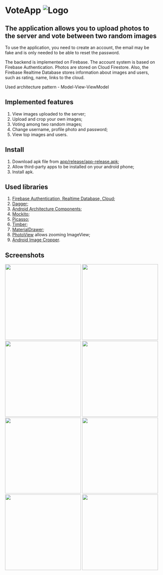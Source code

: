 # VoteApp ![Logo](/app/src/main/res/mipmap-xhdpi/ic_app_icon.png)

## The application allows you to upload photos to the server and vote between two random images ##

To use the application, you need to create an account, the email may be fake and is only needed to be able to reset the password.

The backend is implemented on Firebase. The account system is based on Firebase Authentication. Photos are stored on Cloud Firestore. Also, the Firebase Realtime Database stores information about images and users, such as rating, name, links to the cloud.

Used architecture pattern - Model-View-ViewModel

## Implemented features ##

1. View images uploaded to the server;
2. Upload and crop your own images;
3. Voting among two random images;
4. Change username, profile photo and password;
5. View top images and users.

## Install ##

1. Download apk file from [app/release/app-release.apk](app/release/app-release.apk);
2. Allow third-party apps to be installed on your android phone;
3. Install apk.

## Used libraries ##

1. [Firebase Authentication, Realtime Database, Cloud](https://firebase.google.com/);
2. [Dagger](https://github.com/google/dagger);
3. [Android Architecture Components](https://developer.android.com/topic/libraries/architecture);
4. [Mockito](https://site.mockito.org/);
5. [Picasso](https://square.github.io/picasso/);
6. [Timber](https://github.com/JakeWharton/timber);
7. [MaterialDrawer](https://github.com/mikepenz/MaterialDrawer);
8. [PhotoView](https://github.com/Baseflow/PhotoView) allows zooming ImageView;
9. [Android Image Cropper](https://github.com/ArthurHub/Android-Image-Cropper).

## Screenshots ##

<img src="/screenshots/Screenshot_1.png" width="250"> <img src="/screenshots/Screenshot_2.png" width="250"> <img src="/screenshots/Screenshot_3.png" width="250"> <img src="/screenshots/Screenshot_4.png" width="250"> <img src="/screenshots/Screenshot_5.png" width="250"> <img src="/screenshots/Screenshot_6.png" width="250"> <img src="/screenshots/Screenshot_7.png" width="250"> <img src="/screenshots/Screenshot_8" width="250">

